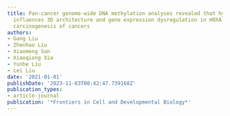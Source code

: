 ```yaml
---
title: Pan-cancer genome-wide DNA methylation analyses revealed that hypermethylation
  influences 3D architecture and gene expression dysregulation in HOXA locus during
  carcinogenesis of cancers
authors:
- Gang Liu
- Zhenhao Liu
- Xiaomeng Sun
- Xiaoqiong Xia
- Yunhe Liu
- Lei Liu
date: '2021-01-01'
publishDate: '2023-11-03T00:42:47.739168Z'
publication_types:
- article-journal
publication: '*Frontiers in Cell and Developmental Biology*'
---
```

